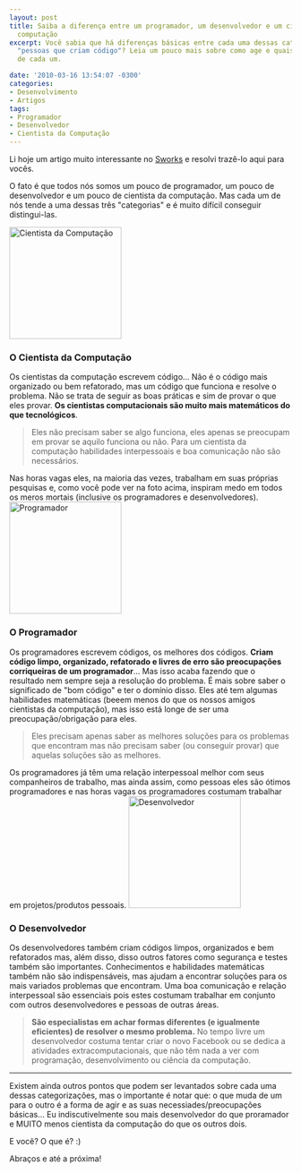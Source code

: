 ```yaml
---
layout: post
title: Saiba a diferença entre um programador, um desenvolvedor e um cientista da
  computação
excerpt: Você sabia que há diferenças básicas entre cada uma dessas categorias de
  "pessoas que criam código"? Leia um pouco mais sobre como age e quais são as preocupações
  de cada um.

date: '2010-03-16 13:54:07 -0300'
categories:
- Desenvolvimento
- Artigos
tags:
- Programador
- Desenvolvedor
- Cientista da Computação
---
```

Li hoje um artigo muito interessante no [Sworks](http://www.skorks.com/2010/03/the-difference-between-a-developer-a-programmer-and-a-computer-scientist/) e resolvi trazê-lo aqui para vocês.

O fato é que todos nós somos um pouco de programador, um pouco de desenvolvedor e um pouco de cientista da computação. Mas cada um de nós tende a uma dessas três "categorias" e é muito difícil conseguir distingui-las.

<img alt="Cientista da Computação" src="/arquivos/2010/03/cs.jpg" title="Cientista da Computação" width="200" />

<h3>O Cientista da Computação</h3>
Os cientistas da computação escrevem código... Não é o código mais organizado ou bem refatorado, mas um código que funciona e resolve o problema. Não se trata de seguir as boas práticas e sim de provar o que eles provar. <strong>Os cientistas computacionais são muito mais matemáticos do que tecnológicos</strong>.

<blockquote>Eles não precisam saber se algo funciona, eles apenas se preocupam em provar se aquilo funciona ou não. Para um cientista da computação habilidades interpessoais e boa comunicação não são necessários.
</blockquote>
 Nas horas vagas eles, na maioria das vezes, trabalham em suas próprias pesquisas e, como você pode ver na foto acima, inspiram medo em todos os meros mortais (inclusive os programadores e desenvolvedores).

<img alt="Programador" src="/arquivos/2010/03/programmer.jpg" title="Programador" width="200" />

<h3>O Programador</h3>
Os programadores escrevem códigos, os melhores dos códigos. <strong>Criam código limpo, organizado, refatorado e livres de erro são preocupações corriqueiras de um programador</strong>... Mas isso acaba fazendo que o resultado nem sempre seja a resolução do problema. É mais sobre saber o significado de "bom código" e ter o domínio disso. Eles até tem algumas habilidades matemáticas (beeem menos do que os nossos amigos cientistas da computação), mas isso está longe de ser uma preocupação/obrigação para eles.

<blockquote>Eles precisam apenas saber as melhores soluções para os problemas que encontram mas não precisam saber (ou conseguir provar) que aquelas soluções são as melhores.
</blockquote>
Os programadores já têm uma relação interpessoal melhor com seus companheiros de trabalho, mas ainda assim, como pessoas eles são ótimos programadores e nas horas vagas os programadores costumam trabalhar em projetos/produtos pessoais.

<img alt="Desenvolvedor" src="/arquivos/2010/03/developer.jpg" title="Desenvolvedor" width="200" />

<h3>O Desenvolvedor</h3>
Os desenvolvedores também criam códigos limpos, organizados e bem refatorados mas, além disso, disso outros fatores como segurança e testes também são importantes. Conhecimentos e habilidades matemáticas também não são indispensáveis, mas ajudam a encontrar soluções para os mais variados problemas que encontram. Uma boa comunicação e relação interpessoal são essenciais pois estes costumam trabalhar em conjunto com outros desenvolvedores e pessoas de outras áreas.

<blockquote><strong>São especialistas em achar formas diferentes (e igualmente eficientes) de resolver o mesmo problema.</strong> No tempo livre um desenvolvedor costuma tentar criar o novo Facebook ou se dedica a atividades extracomputacionais, que não têm nada a ver com programação, desenvolvimento ou ciência da computação.
</blockquote>
<hr />
Existem ainda outros pontos que podem ser levantados sobre cada uma dessas categorizações, mas o importante é notar que: o que muda de um para o outro é a forma de agir e as suas necessiades/preocupações básicas... Eu indiscutivelmente sou mais desenvolvedor do que proramador e MUITO menos cientista da computação do que os outros dois.

E você? O que é? :)

Abraços e até a próxima!

